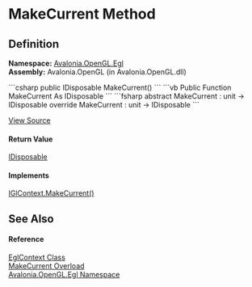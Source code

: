 # MakeCurrent Method




## Definition
**Namespace:** <a href="N_Avalonia_OpenGL_Egl">Avalonia.OpenGL.Egl</a>  
**Assembly:** Avalonia.OpenGL (in Avalonia.OpenGL.dll)

<Tabs groupId="api-code-preview">
<TabItem value="csharp" label="C#">
```csharp
public IDisposable MakeCurrent()
```
</TabItem>
<TabItem value="vb" label="VB">
```vb
Public Function MakeCurrent As IDisposable
```
</TabItem>
<TabItem value="fsharp" label="F#">
```fsharp
abstract MakeCurrent : unit -> IDisposable 
override MakeCurrent : unit -> IDisposable 
```
</TabItem>
</Tabs>



<a href="https://github.com/AvaloniaUI/Avalonia/tree/master/src/Avalonia.OpenGL/Egl/EglContext.cs#L80" title="View the source code">View Source</a>



#### Return Value
<a href="https://learn.microsoft.com/dotnet/api/system.idisposable" target="_blank" rel="noopener noreferrer">IDisposable</a>

#### Implements
<a href="M_Avalonia_OpenGL_IGlContext_MakeCurrent">IGlContext.MakeCurrent()</a>  


## See Also


#### Reference
<a href="T_Avalonia_OpenGL_Egl_EglContext">EglContext Class</a>  
<a href="Overload_Avalonia_OpenGL_Egl_EglContext_MakeCurrent">MakeCurrent Overload</a>  
<a href="N_Avalonia_OpenGL_Egl">Avalonia.OpenGL.Egl Namespace</a>  

